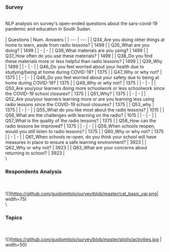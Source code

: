 ### Survey
\
NLP analysis on survey's open-ended questions about the sars-covid-19 pandemic and education in South Sudan.
\
\
| Questions | Num. Answers |
| --- | --- |
| Q34_Are you doing other things at home to learn, aside from radio lessons? | 1499 |
| Q35_What are you doing? | 1499 |
| - | - |
| Q36_What materials are you using? | 1499 |
| Q37_How often do you use these materials? | 1499 |
| Q38_Do you find these materials more or less helpful than radio lessons? | 1499 |
| Q39_Why | 1499 |
| - | - |
| Q46_Do you feel worried about your health due to studying/being at home during COVID-19? | 1375 |
| Q47_Why or why not? | 1375 |
| - | - |
| Q48_Do you feel worried about your safety due to being at home during COVID-19? | 1375 |
| Q49_Why or why not? | 1375 |
| - | - |
| Q50_Are you/your learners doing more schoolwork or less schoolwork since the COVID-19 school closures?  | 1375 |
| Q51_Why? | 1375 |
| - | - |
| Q52_Are you/your learners learning more or are you learning less using radio lessons since the COVID-19 school closures? | 1375 |
| Q53_why | 1375 |
| - | - |
| Q55_What do you like most about the radio lessons? | 1015 |
| Q56_What are the challenges with learning on the radio? | 1015 |
| - | - |
| Q57_What is the quality of the radio lessons?  | 1375 |
| Q58_How can the radio lessons be improved? | 1375 |
| - | - |
| Q59_When schools reopen, would you still listen to radio lessons? | 1375 |
| Q60_Why or why not? | 1375 |
| - | - |
| Q61_When schools re-open, do you think your school will have measures in place to ensure a safe learning environment? | 3923 |
| Q62_Why or why not? | 3923 |
| Q63_What are your concerns about returning to school? | 3923 |
\
\
### Respondents Analysis
\
\
![](https://github.com/guidomitolo/survey/blob/master/cat_basic_var.png| width=75)
\
\
### Topics
\
\
![](https://github.com/guidomitolo/survey/blob/master/plotly/activities.jpg | width=50)
